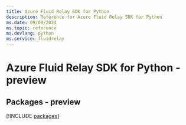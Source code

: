 ```yaml
---
title: Azure Fluid Relay SDK for Python
description: Reference for Azure Fluid Relay SDK for Python
ms.date: 09/09/2024
ms.topic: reference
ms.devlang: python
ms.service: fluidrelay
---
```

# Azure Fluid Relay SDK for Python - preview
## Packages - preview
[!INCLUDE [packages](fluid-relay-index.md)]